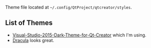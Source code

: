 Theme file located at `~/.config/QtProject/qtcreator/styles`.

## List of Themes

 - [Visual-Studio-2015-Dark-Theme-for-Qt-Creator](https://github.com/yhvicey/Visual-Studio-2015-Dark-Theme-for-Qt-Creator) which I'm using.
 - [Dracula](https://draculatheme.com/qtcreator/) looks great.
